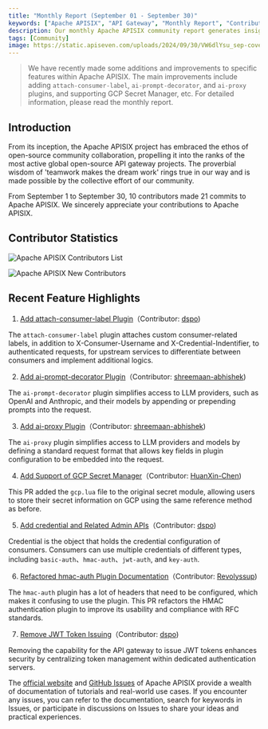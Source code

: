 ```yaml
---
title: "Monthly Report (September 01 - September 30)"
keywords: ["Apache APISIX", "API Gateway", "Monthly Report", "Contributor"]
description: Our monthly Apache APISIX community report generates insights into the project's monthly developments. The reports provide a pathway into the Apache APISIX community, ensuring that you stay well-informed and actively involved.
tags: [Community]
image: https://static.apiseven.com/uploads/2024/09/30/VW6dlYsu_sep-cover-en.png
---
```


> We have recently made some additions and improvements to specific features within Apache APISIX. The main improvements include adding `attach-consumer-label`, `ai-prompt-decorator`, and `ai-proxy` plugins, and supporting GCP Secret Manager, etc. For detailed information, please read the monthly report.
<!--truncate-->

## Introduction

From its inception, the Apache APISIX project has embraced the ethos of open-source community collaboration, propelling it into the ranks of the most active global open-source API gateway projects. The proverbial wisdom of 'teamwork makes the dream work' rings true in our way and is made possible by the collective effort of our community.

From September 1 to September 30, 10 contributors made 21 commits to Apache APISIX. We sincerely appreciate your contributions to Apache APISIX.

## Contributor Statistics

![Apache APISIX Contributors List](https://static.apiseven.com/uploads/2024/09/30/LeOeANHk_Group%20427319848.png)

![Apache APISIX New Contributors](https://static.apiseven.com/uploads/2024/09/30/BjHKV34C_sep-new-contributors.png)

## Recent Feature Highlights

1. [Add attach-consumer-label Plugin](https://github.com/apache/apisix/pull/11604)（Contributor: [dspo](https://github.com/dspo))

The `attach-consumer-label` plugin attaches custom consumer-related labels, in addition to X-Consumer-Username and X-Credential-Indentifier, to authenticated requests, for upstream services to differentiate between consumers and implement additional logics.

2. [Add ai-prompt-decorator Plugin](https://github.com/apache/apisix/pull/11515)（Contributor: [shreemaan-abhishek](https://github.com/shreemaan-abhishek))

The `ai-prompt-decorator` plugin simplifies access to LLM providers, such as OpenAI and Anthropic, and their models by appending or prepending prompts into the request.

3. [Add ai-proxy Plugin](https://github.com/apache/apisix/pull/11499)（Contributor: [shreemaan-abhishek](https://github.com/shreemaan-abhishek))

The `ai-proxy` plugin simplifies access to LLM providers and models by defining a standard request format that allows key fields in plugin configuration to be embedded into the request.

4. [Add Support of GCP Secret Manager](https://github.com/apache/apisix/pull/11436)（Contributor: [HuanXin-Chen](https://github.com/HuanXin-Chen))

This PR added the `gcp.lua` file to the original secret module, allowing users to store their secret information on GCP using the same reference method as before.

5. [Add credential and Related Admin APIs](https://github.com/apache/apisix/pull/11601)（Contributor: [dspo](https://github.com/dspo))

Credential is the object that holds the credential configuration of consumers. Consumers can use multiple credentials of different types, including `basic-auth`、`hmac-auth`、`jwt-auth`, and `key-auth`.

6. [Refactored hmac-auth Plugin Documentation](https://github.com/apache/apisix/pull/11581)（Contributor: [Revolyssup](https://github.com/Revolyssup))

The `hmac-auth` plugin has a lot of headers that need to be configured, which makes it confusing to use the plugin. This PR refactors the HMAC authentication plugin to improve its usability and compliance with RFC standards.

7. [Remove JWT Token Issuing](https://github.com/apache/apisix/pull/11597)（Contributor: [dspo](https://github.com/dspo))

Removing the capability for the API gateway to issue JWT tokens enhances security by centralizing token management within dedicated authentication servers.

The [official website](https://apisix.apache.org/) and [GitHub Issues](https://github.com/apache/apisix/issues) of Apache APISIX provide a wealth of documentation of tutorials and real-world use cases. If you encounter any issues, you can refer to the documentation, search for keywords in Issues, or participate in discussions on Issues to share your ideas and practical experiences.
